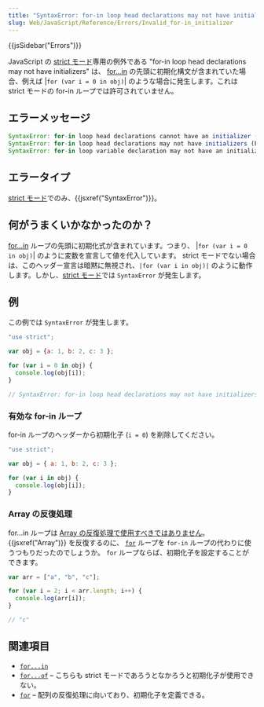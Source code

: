```yaml
---
title: "SyntaxError: for-in loop head declarations may not have initializers"
slug: Web/JavaScript/Reference/Errors/Invalid_for-in_initializer
---
```


{{jsSidebar("Errors")}}

JavaScript の [strict モード](/ja/docs/Web/JavaScript/Reference/Strict_mode)専用の例外である "for-in loop head declarations may not have initializers" は、 [for...in](/ja/docs/Web/JavaScript/Reference/Statements/for...in) の先頭に初期化構文が含まれていた場合、例えば |`for (var i = 0 in obj)`| のような場合に発生します。これは strict モードの for-in ループでは許可されていません。

## エラーメッセージ

```js
SyntaxError: for-in loop head declarations cannot have an initializer (Edge)
SyntaxError: for-in loop head declarations may not have initializers (Firefox)
SyntaxError: for-in loop variable declaration may not have an initializer. (Chrome)
```

## エラータイプ

[strict モード](/ja/docs/Web/JavaScript/Reference/Strict_mode)でのみ、{{jsxref("SyntaxError")}}。

## 何がうまくいかなかったのか？

[for...in](/ja/docs/Web/JavaScript/Reference/Statements/for...in) ループの先頭に初期化式が含まれています。つまり、 |`for (var i = 0 in obj)`| のように変数を宣言して値を代入しています。 strict モードでない場合は、このヘッダー宣言は暗黙に無視され、`|for (var i in obj)|` のように動作します。しかし、[strict モード](/ja/docs/Web/JavaScript/Reference/Strict_mode)では `SyntaxError` が発生します。

## 例

この例では `SyntaxError` が発生します。

```js example-bad
"use strict";

var obj = {a: 1, b: 2, c: 3 };

for (var i = 0 in obj) {
  console.log(obj[i]);
}

// SyntaxError: for-in loop head declarations may not have initializers
```

### 有効な for-in ループ

for-in ループのヘッダーから初期化子 (`i = 0`) を削除してください。

```js example-good
"use strict";

var obj = { a: 1, b: 2, c: 3 };

for (var i in obj) {
  console.log(obj[i]);
}
```

### Array の反復処理

for...in ループは [Array の反復処理で使用すべきではありません](/ja/docs/Web/JavaScript/Reference/Statements/for...in#array_iteration_and_for...in)。 {{jsxref("Array")}} を反復するのに、 [`for`](/ja/docs/Web/JavaScript/Reference/Statements/for) ループを `for-in` ループの代わりに使うつもりだったのでしょうか。 `for` ループならば、初期化子を設定することができます。

```js example-good
var arr = ["a", "b", "c"];

for (var i = 2; i < arr.length; i++) {
  console.log(arr[i]);
}

// "c"
```

## 関連項目

- [`for...in`](/ja/docs/Web/JavaScript/Reference/Statements/for...in)
- [`for...of`](/ja/docs/Web/JavaScript/Reference/Statements/for...of) – こちらも strict モードであろうとなかろうと初期化子が使用できない。
- [`for`](/ja/docs/Web/JavaScript/Reference/Statements/for) – 配列の反復処理に向いており、初期化子を定義できる。
